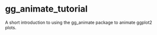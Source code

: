 # gg_animate_tutorial
A short introduction to using the gg_animate package to animate ggplot2 plots. 
